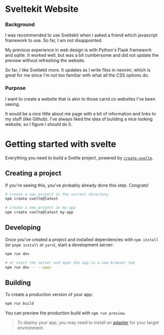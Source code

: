# Sveltekit Website
### Background
I was recommended to use Sveltekit when I asked a friend which javascript framework to use. So far, I am not disappointed. 

My previous experience in web design is with Python's Flask framework and sqlite. It worked well, but was a bit cumbersome and did not update the preview without refreshing the website. 

So far, I like Sveltekit more. It updates as I write files in neovim, which is great for me since I'm not too familiar with what all the CSS options do.

### Purpose
I want to create a website that is akin to those carrd.co websites I've been seeing. 

It would be a nice little about me page with a bit of information and links to my stuff (like Github). I've always liked the idea of building a nice looking website, so I figure I should do it.

# Getting started with svelte
Everything you need to build a Svelte project, powered by [`create-svelte`](https://github.com/sveltejs/kit/tree/master/packages/create-svelte).

## Creating a project

If you're seeing this, you've probably already done this step. Congrats!

```bash
# create a new project in the current directory
npm create svelte@latest

# create a new project in my-app
npm create svelte@latest my-app
```

## Developing

Once you've created a project and installed dependencies with `npm install` (or `pnpm install` or `yarn`), start a development server:

```bash
npm run dev

# or start the server and open the app in a new browser tab
npm run dev -- --open
```

## Building

To create a production version of your app:

```bash
npm run build
```

You can preview the production build with `npm run preview`.

> To deploy your app, you may need to install an [adapter](https://kit.svelte.dev/docs/adapters) for your target environment.


